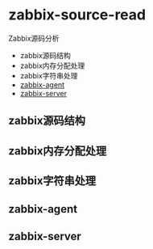 # zabbix-source-read
Zabbix源码分析
- zabbix源码结构
- zabbix内存分配处理
- zabbix字符串处理
- [zabbix-agent](#zabbix-agent)
- [zabbix-server](#zabbix-server)

## zabbix源码结构

## zabbix内存分配处理

## zabbix字符串处理

## zabbix-agent

## zabbix-server

